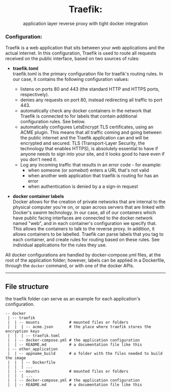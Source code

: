 <div style="text-align: center;" markdown="1">
<h1>Traefik:</h1>
application layer reverse proxy with tight docker integration
</div>

### Configuration:
Traefik is a web application that sits between your web applications and the
actual internet. In this configuration, Traefik is used to route all requests
received on the public interface, based on two sources of rules:


- **traefik.toml** <br/>
  traefik.toml is the primary configuration file for traefik's routing rules. In
  our case, it contains the following configuration values:
  - listens on ports 80 and 443 (the standard HTTP and HTTPS ports,
    respectively).
  - denies any requests on port 80, instead redirecting all traffic to port 443.
  - automatically check any docker containers in the network that Traefik is
    connected to for labels that contain additional configuration rules. See
    below.
  - automatically configures LetsEncrypt TLS certificates, using an ACME plugin.
    This means that all traffic coming and going between the public internet and
    the Traefik application can and will be encrypted and secured. TLS
    (Transport-Layer Security, the technology that enables HTTPS), is absolutely
    essential to have if anyone needs to sign into your site, and it looks good
    to have even if you don't need it.
  - Log any incoming traffic that results in an error code - for example:
    - when someone (or some*bot*) enters a URL that's not valid
    - when another web application that traefik is routing for has an error
    - when authentication is denied by a a sign-in request

- **docker container labels** <br/>
  Docker allows for the creation of private networks that are internal to the
  physical computer you're on, or span across servers that are linked with
  Docker's *swarm* technology. In our case, all of our containers which have
  public facing interfaces are connected to the docker network named "web", and
  in each container's configuration we specify that. This allows the containers
  to talk to the reverse proxy. In addition, it allows containers to be labelled.
  Traefik can parse labels that you tag to each container, and create rules for
  routing based on these rules. See individual applications for the rules they
  use.

All docker configurations are handled by docker-compose.yml files, at the root
of the application folder; however, labels can be applied in a Dockerfile,
through the `docker` command, or with one of the docker APIs.

---

## File structure
the traefik folder can serve as an example for each application's configuration.

```
-- docker
 | -- traefik
 |  | -- mounts             # mounted files or folders
 |  |  | -- acme.json       # the place where traefik stores the encryption keys
 |  |  | -- traefik.toml
 |  | -- docker-compose.yml # the application configuration
 |  | -- README.md          # a documentation file like this
 | -- other_application
 |  | -- appname_build      # a folder with the files needed to build the image
 |  |  | -- Dockerfile
 |  |  | ...
 |  | -- mounts             # mounted files or folders
 |  |  | ...
 |  | -- docker-compose.yml # the application configuration
 |  | -- README.md          # a documentation file like this
```
